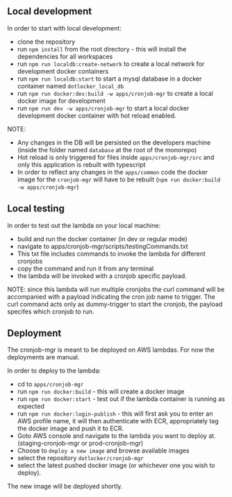 ## Local development

In order to start with local development:

- clone the repository
- run `npm install` from the root directory - this will install the dependencies for all workspaces
- run `npm run localdb:create-network` to create a local network for development docker containers
- run `npm run localdb:start` to start a mysql database in a docker container named `dotlocker_local_db`
- run `npm run docker:dev:build -w apps/cronjob-mgr` to create a local docker image for development
- run `npm run dev -w apps/cronjob-mgr` to start a local docker development docker container with hot reload enabled.

NOTE:

- Any changes in the DB will be persisted on the developers machine (inside the folder named `database` at the root of the monorepo)
- Hot reload is only triggered for files inside `apps/cronjob-mgr/src` and only this application is rebuilt with typescript
- In order to reflect any changes in the `apps/common` code the docker image for the `cronjob-mgr` will have to be rebuilt (`npm run docker:build -w apps/cronjob-mgr`)

## Local testing

In order to test out the lambda on your local machine:

- build and run the docker container (in dev or regular mode)
- navigate to apps/cronjob-mgr/scripts/testingCommands.txt
- This txt file includes commands to invoke the lambda for different cronjobs
- copy the command and run it from any terminal
- the lambda will be invoked with a cronjob specific payload.

NOTE: since this lambda will run multiple cronjobs the curl command will be accompanied with a payload indicating the cron job name to trigger. The curl command acts only as dummy-trigger to start the cronjob, the payload specifes which cronjob to run.

## Deployment

The cronjob-mgr is meant to be deployed on AWS lambdas. For now the deployments are manual.

In order to deploy to the lambda:

- cd to `apps/cronjob-mgr`
- run `npm run docker:build` - this will create a docker image
- run `npm run docker:start` - test out if the lambda container is running as expected
- run `npm run docker:login-publish` - this will first ask you to enter an AWS profile name, it will then authenticate with ECR, appropriately tag the docker image and push it to ECR.
- Goto AWS console and navigate to the lambda you want to deploy at. (staging-cronjob-mgr or prod-cronjob-mgr)
- Choose to `deploy a new image` and browse available images
- select the repository `dotlocker/cronjob-mgr`
- select the latest pushed docker image (or whichever one you wish to deploy).

The new image will be deployed shortly.
